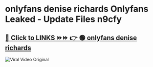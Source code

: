 
 # onlyfans denise richards Onlyfans Leaked - Update Files n9cfy

## <h2><a href="https://clipsfans.com/onlyfans_denise_richards&ref=git">🔗 Click to LINKS ⏩⏩ 👉 🟢 onlyfans denise richards </a></h2>

<a href="https://clipsfans.com/onlyfans_denise_richards&ref=git" rel="nofollow" data-target="animated-image.originalLink"><img src="https://i.ibb.co.com/xMMVF88/686577567.gif" alt="Viral Video Original" style="max-width: 100%; display: inline-block;" data-target="animated-image.originalImage"></a>

